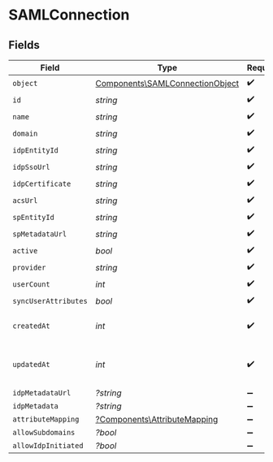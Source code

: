 # SAMLConnection


## Fields

| Field                                                                              | Type                                                                               | Required                                                                           | Description                                                                        |
| ---------------------------------------------------------------------------------- | ---------------------------------------------------------------------------------- | ---------------------------------------------------------------------------------- | ---------------------------------------------------------------------------------- |
| `object`                                                                           | [Components\SAMLConnectionObject](../../Models/Components/SAMLConnectionObject.md) | :heavy_check_mark:                                                                 | N/A                                                                                |
| `id`                                                                               | *string*                                                                           | :heavy_check_mark:                                                                 | N/A                                                                                |
| `name`                                                                             | *string*                                                                           | :heavy_check_mark:                                                                 | N/A                                                                                |
| `domain`                                                                           | *string*                                                                           | :heavy_check_mark:                                                                 | N/A                                                                                |
| `idpEntityId`                                                                      | *string*                                                                           | :heavy_check_mark:                                                                 | N/A                                                                                |
| `idpSsoUrl`                                                                        | *string*                                                                           | :heavy_check_mark:                                                                 | N/A                                                                                |
| `idpCertificate`                                                                   | *string*                                                                           | :heavy_check_mark:                                                                 | N/A                                                                                |
| `acsUrl`                                                                           | *string*                                                                           | :heavy_check_mark:                                                                 | N/A                                                                                |
| `spEntityId`                                                                       | *string*                                                                           | :heavy_check_mark:                                                                 | N/A                                                                                |
| `spMetadataUrl`                                                                    | *string*                                                                           | :heavy_check_mark:                                                                 | N/A                                                                                |
| `active`                                                                           | *bool*                                                                             | :heavy_check_mark:                                                                 | N/A                                                                                |
| `provider`                                                                         | *string*                                                                           | :heavy_check_mark:                                                                 | N/A                                                                                |
| `userCount`                                                                        | *int*                                                                              | :heavy_check_mark:                                                                 | N/A                                                                                |
| `syncUserAttributes`                                                               | *bool*                                                                             | :heavy_check_mark:                                                                 | N/A                                                                                |
| `createdAt`                                                                        | *int*                                                                              | :heavy_check_mark:                                                                 | Unix timestamp of creation.<br/>                                                   |
| `updatedAt`                                                                        | *int*                                                                              | :heavy_check_mark:                                                                 | Unix timestamp of last update.<br/>                                                |
| `idpMetadataUrl`                                                                   | *?string*                                                                          | :heavy_minus_sign:                                                                 | N/A                                                                                |
| `idpMetadata`                                                                      | *?string*                                                                          | :heavy_minus_sign:                                                                 | N/A                                                                                |
| `attributeMapping`                                                                 | [?Components\AttributeMapping](../../Models/Components/AttributeMapping.md)        | :heavy_minus_sign:                                                                 | N/A                                                                                |
| `allowSubdomains`                                                                  | *?bool*                                                                            | :heavy_minus_sign:                                                                 | N/A                                                                                |
| `allowIdpInitiated`                                                                | *?bool*                                                                            | :heavy_minus_sign:                                                                 | N/A                                                                                |